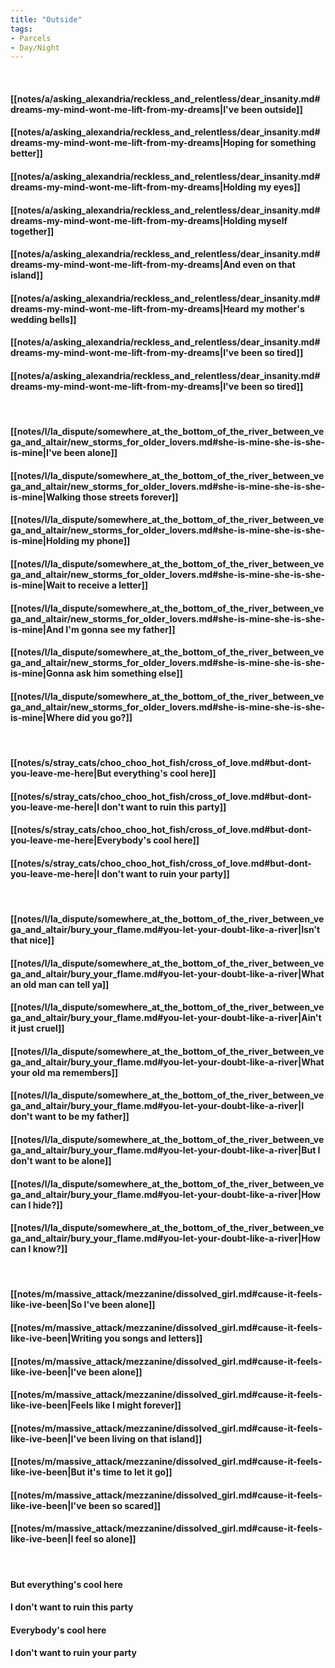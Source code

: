 ```yaml
---
title: "Outside"
tags:
- Parcels
- Day∕Night
---
```

&nbsp;
#### [[notes/a/asking_alexandria/reckless_and_relentless/dear_insanity.md#dreams-my-mind-wont-me-lift-from-my-dreams|I've been outside]]
#### [[notes/a/asking_alexandria/reckless_and_relentless/dear_insanity.md#dreams-my-mind-wont-me-lift-from-my-dreams|Hoping for something better]]
#### [[notes/a/asking_alexandria/reckless_and_relentless/dear_insanity.md#dreams-my-mind-wont-me-lift-from-my-dreams|Holding my eyes]]
#### [[notes/a/asking_alexandria/reckless_and_relentless/dear_insanity.md#dreams-my-mind-wont-me-lift-from-my-dreams|Holding myself together]]
#### [[notes/a/asking_alexandria/reckless_and_relentless/dear_insanity.md#dreams-my-mind-wont-me-lift-from-my-dreams|And even on that island]]
#### [[notes/a/asking_alexandria/reckless_and_relentless/dear_insanity.md#dreams-my-mind-wont-me-lift-from-my-dreams|Heard my mother's wedding bells]]
#### [[notes/a/asking_alexandria/reckless_and_relentless/dear_insanity.md#dreams-my-mind-wont-me-lift-from-my-dreams|I've been so tired]]
#### [[notes/a/asking_alexandria/reckless_and_relentless/dear_insanity.md#dreams-my-mind-wont-me-lift-from-my-dreams|I've been so tired]]
&nbsp;
#### [[notes/l/la_dispute/somewhere_at_the_bottom_of_the_river_between_vega_and_altair/new_storms_for_older_lovers.md#she-is-mine-she-is-she-is-mine|I've been alone]]
#### [[notes/l/la_dispute/somewhere_at_the_bottom_of_the_river_between_vega_and_altair/new_storms_for_older_lovers.md#she-is-mine-she-is-she-is-mine|Walking those streets forever]]
#### [[notes/l/la_dispute/somewhere_at_the_bottom_of_the_river_between_vega_and_altair/new_storms_for_older_lovers.md#she-is-mine-she-is-she-is-mine|Holding my phone]]
#### [[notes/l/la_dispute/somewhere_at_the_bottom_of_the_river_between_vega_and_altair/new_storms_for_older_lovers.md#she-is-mine-she-is-she-is-mine|Wait to receive a letter]]
#### [[notes/l/la_dispute/somewhere_at_the_bottom_of_the_river_between_vega_and_altair/new_storms_for_older_lovers.md#she-is-mine-she-is-she-is-mine|And I'm gonna see my father]]
#### [[notes/l/la_dispute/somewhere_at_the_bottom_of_the_river_between_vega_and_altair/new_storms_for_older_lovers.md#she-is-mine-she-is-she-is-mine|Gonna ask him something else]]
#### [[notes/l/la_dispute/somewhere_at_the_bottom_of_the_river_between_vega_and_altair/new_storms_for_older_lovers.md#she-is-mine-she-is-she-is-mine|Where did you go?]]
&nbsp;
#### [[notes/s/stray_cats/choo_choo_hot_fish/cross_of_love.md#but-dont-you-leave-me-here|But everything's cool here]]
#### [[notes/s/stray_cats/choo_choo_hot_fish/cross_of_love.md#but-dont-you-leave-me-here|I don't want to ruin this party]]
#### [[notes/s/stray_cats/choo_choo_hot_fish/cross_of_love.md#but-dont-you-leave-me-here|Everybody's cool here]]
#### [[notes/s/stray_cats/choo_choo_hot_fish/cross_of_love.md#but-dont-you-leave-me-here|I don't want to ruin your party]]
&nbsp;
#### [[notes/l/la_dispute/somewhere_at_the_bottom_of_the_river_between_vega_and_altair/bury_your_flame.md#you-let-your-doubt-like-a-river|Isn't that nice]]
#### [[notes/l/la_dispute/somewhere_at_the_bottom_of_the_river_between_vega_and_altair/bury_your_flame.md#you-let-your-doubt-like-a-river|What an old man can tell ya]]
#### [[notes/l/la_dispute/somewhere_at_the_bottom_of_the_river_between_vega_and_altair/bury_your_flame.md#you-let-your-doubt-like-a-river|Ain't it just cruel]]
#### [[notes/l/la_dispute/somewhere_at_the_bottom_of_the_river_between_vega_and_altair/bury_your_flame.md#you-let-your-doubt-like-a-river|What your old ma remembers]]
#### [[notes/l/la_dispute/somewhere_at_the_bottom_of_the_river_between_vega_and_altair/bury_your_flame.md#you-let-your-doubt-like-a-river|I don't want to be my father]]
#### [[notes/l/la_dispute/somewhere_at_the_bottom_of_the_river_between_vega_and_altair/bury_your_flame.md#you-let-your-doubt-like-a-river|But I don't want to be alone]]
#### [[notes/l/la_dispute/somewhere_at_the_bottom_of_the_river_between_vega_and_altair/bury_your_flame.md#you-let-your-doubt-like-a-river|How can I hide?]]
#### [[notes/l/la_dispute/somewhere_at_the_bottom_of_the_river_between_vega_and_altair/bury_your_flame.md#you-let-your-doubt-like-a-river|How can I know?]]
&nbsp;
#### [[notes/m/massive_attack/mezzanine/dissolved_girl.md#cause-it-feels-like-ive-been|So I've been alone]]
#### [[notes/m/massive_attack/mezzanine/dissolved_girl.md#cause-it-feels-like-ive-been|Writing you songs and letters]]
#### [[notes/m/massive_attack/mezzanine/dissolved_girl.md#cause-it-feels-like-ive-been|I've been alone]]
#### [[notes/m/massive_attack/mezzanine/dissolved_girl.md#cause-it-feels-like-ive-been|Feels like I might forever]]
#### [[notes/m/massive_attack/mezzanine/dissolved_girl.md#cause-it-feels-like-ive-been|I've been living on that island]]
#### [[notes/m/massive_attack/mezzanine/dissolved_girl.md#cause-it-feels-like-ive-been|But it's time to let it go]]
#### [[notes/m/massive_attack/mezzanine/dissolved_girl.md#cause-it-feels-like-ive-been|I've been so scared]]
#### [[notes/m/massive_attack/mezzanine/dissolved_girl.md#cause-it-feels-like-ive-been|I feel so alone]]
&nbsp;
#### But everything's cool here
#### I don't want to ruin this party
#### Everybody's cool here
#### I don't want to ruin your party
